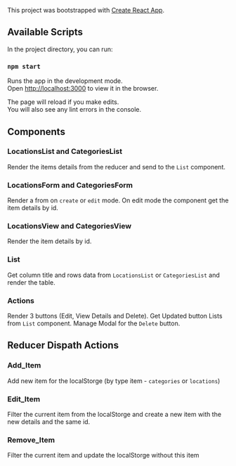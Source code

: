 This project was bootstrapped with [Create React App](https://github.com/facebook/create-react-app).

## Available Scripts

In the project directory, you can run:

### `npm start`

Runs the app in the development mode.<br />
Open [http://localhost:3000](http://localhost:3000) to view it in the browser.

The page will reload if you make edits.<br />
You will also see any lint errors in the console.

## Components

### LocationsList and CategoriesList

Render the items details from the reducer and send to the `List` component.

### LocationsForm and CategoriesForm

Render a from on `create` or `edit` mode. On edit mode the component get the item details by id.

### LocationsView and CategoriesView

Render the item details by id.

### List

Get column title and rows data from `LocationsList` or `CategoriesList` and render the table.

### Actions

Render 3 buttons (Edit, View Details and Delete). Get Updated button Lists from `List` component.
Manage Modal for the `Delete` button.

## Reducer Dispath Actions

### Add_Item

Add new item for the localStorge (by type item - `categories` or `locations`)

### Edit_Item

Filter the current item from the localStorge and create a new item with the new details and the same id.

### Remove_Item

Filter the current item and update the localStorge without this item
